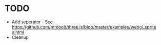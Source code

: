 # TODO

* Add seperator - See https://github.com/mrdoob/three.js/blob/master/examples/webgl_sprites.html
* Cleanup
